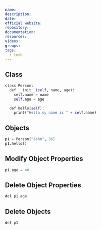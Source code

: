 ```yaml
---
name: 
description: 
date: 
official website: 
repository: 
documentation: 
resources: 
videos: 
groups: 
tags:
  - tech
---
```

## Class

```python
class Person:  
  def __init__(self, name, age):  
    self.name = name  
    self.age = age
    
  def hello(self):  
    print("Hello my name is " + self.name)
```
## Objects

```python
p1 = Person("John", 36)  
p1.hello()
```

## Modify Object Properties

```python
p1.age = 40
```
## Delete Object Properties

```python
del p1.age
```

## Delete Objects

```python
del p1
```